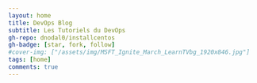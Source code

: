 ```yaml
---
layout: home
title: DevOps Blog
subtitle: Les Tutoriels du DevOps
gh-repo: dnodal0/installcentos
gh-badge: [star, fork, follow]
#cover-img: ["/assets/img/MSFT_Ignite_March_LearnTVbg_1920x846.jpg"]
tags: [home]
comments: true
---
```

